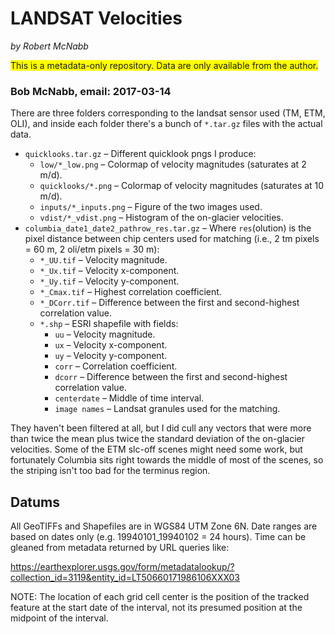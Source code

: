 LANDSAT Velocities
=======================
*by Robert McNabb*

<span style="background-color: #FFFF00">This is a metadata-only repository. Data are only available from the author.</span>

### Bob McNabb, email: 2017-03-14

There are three folders corresponding to the landsat sensor used (TM, ETM, OLI), and inside each folder there's a bunch of `*.tar.gz` files with the actual data.

* `quicklooks.tar.gz` – Different quicklook pngs I produce:
  * `low/*_low.png` – Colormap of velocity magnitudes (saturates at 2 m/d).
  * `quicklooks/*.png` – Colormap of velocity magnitudes (saturates at 10 m/d).
  * `inputs/*_inputs.png` – Figure of the two images used.
  * `vdist/*_vdist.png` – Histogram of the on-glacier velocities.
* `columbia_date1_date2_pathrow_res.tar.gz` – Where `res`(olution) is the pixel distance between chip centers used for matching (i.e., 2 tm pixels = 60 m, 2 oli/etm pixels = 30 m):
  * `*_UU.tif` – Velocity magnitude.
  * `*_Ux.tif` – Velocity x-component.
  * `*_Uy.tif` – Velocity y-component.
  * `*_Cmax.tif` – Highest correlation coefficient.
  * `*_DCorr.tif` – Difference between the first and second-highest correlation value.
  * `*.shp` – ESRI shapefile with fields:
    * `uu` – Velocity magnitude.
    * `ux` – Velocity x-component.
    * `uy` – Velocity y-component.
    * `corr` – Correlation coefficient.
    * `dcorr` – Difference between the first and second-highest correlation value.
    * `centerdate` – Middle of time interval.
    * `image names` – Landsat granules used for the matching.

They haven't been filtered at all, but I did cull any vectors that were more than twice the mean plus twice the standard deviation of the on-glacier velocities. Some of the ETM slc-off scenes might need some work, but fortunately Columbia sits right towards the middle of most of the scenes, so the striping isn't too bad for the terminus region.

## Datums

All GeoTIFFs and Shapefiles are in WGS84 UTM Zone 6N. Date ranges are based on dates only (e.g. 19940101_19940102 = 24 hours). Time can be gleaned from metadata returned by URL queries like:

https://earthexplorer.usgs.gov/form/metadatalookup/?collection_id=3119&entity_id=LT50660171986106XXX03

NOTE: The location of each grid cell center is the position of the tracked feature at the start date of the interval, not its presumed position at the midpoint of the interval.
